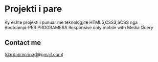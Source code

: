 # Projekti i pare 
Ky eshte projekti i punuar me teknologjite HTML5,CSS3,SCSS
nga Bootcampi-PER PROGRAMERA
Responsive only mobile with Media Query

##  Contact me
(dardanmorinad@gmail.com)
